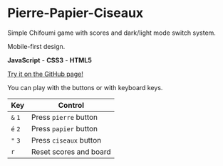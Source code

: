 # Pierre-Papier-Ciseaux

Simple Chifoumi game with scores and dark/light mode switch system.

Mobile-first design.

**JavaScript** - **CSS3** - **HTML5**

[Try it on the GitHub page!](https://victort-github.github.io/Pierre-Papier-Ciseaux/)

You can play with the buttons or with keyboard keys.

| Key     | Control                |
| ------- | ---------------------- |
| `&` `1` | Press `pierre` button  |
| `é` `2` | Press `papier` button  |
| `"` `3` | Press `ciseaux` button |
| `r`     | Reset scores and board |
